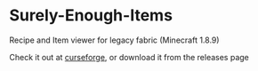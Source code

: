 # Surely-Enough-Items
Recipe and Item viewer for legacy fabric (Minecraft 1.8.9)

Check it out at [curseforge](https://www.curseforge.com/minecraft/mc-mods/surely-enough-items), or download it from the releases page
